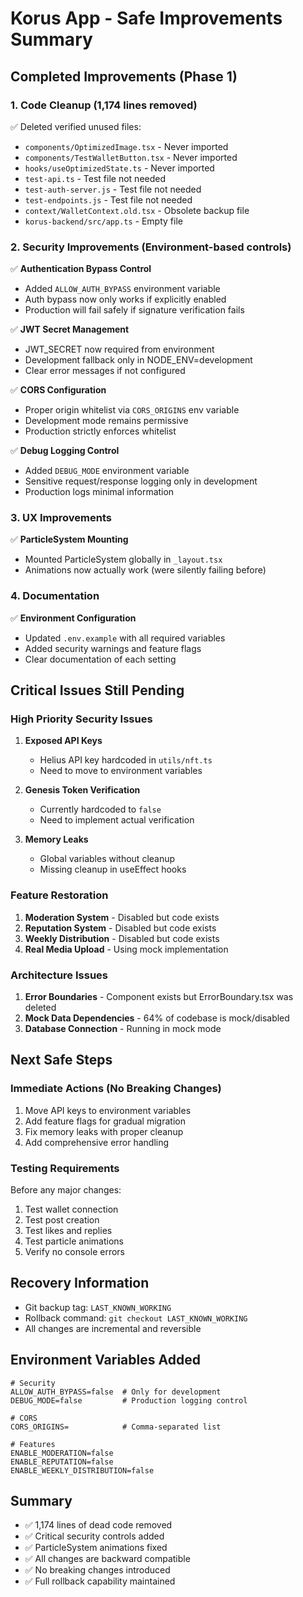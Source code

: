 # Korus App - Safe Improvements Summary

## Completed Improvements (Phase 1)

### 1. Code Cleanup (1,174 lines removed)
✅ Deleted verified unused files:
- `components/OptimizedImage.tsx` - Never imported
- `components/TestWalletButton.tsx` - Never imported  
- `hooks/useOptimizedState.ts` - Never imported
- `test-api.ts` - Test file not needed
- `test-auth-server.js` - Test file not needed
- `test-endpoints.js` - Test file not needed
- `context/WalletContext.old.tsx` - Obsolete backup file
- `korus-backend/src/app.ts` - Empty file

### 2. Security Improvements (Environment-based controls)
✅ **Authentication Bypass Control**
- Added `ALLOW_AUTH_BYPASS` environment variable
- Auth bypass now only works if explicitly enabled
- Production will fail safely if signature verification fails

✅ **JWT Secret Management**
- JWT_SECRET now required from environment
- Development fallback only in NODE_ENV=development
- Clear error messages if not configured

✅ **CORS Configuration**
- Proper origin whitelist via `CORS_ORIGINS` env variable
- Development mode remains permissive
- Production strictly enforces whitelist

✅ **Debug Logging Control**
- Added `DEBUG_MODE` environment variable
- Sensitive request/response logging only in development
- Production logs minimal information

### 3. UX Improvements
✅ **ParticleSystem Mounting**
- Mounted ParticleSystem globally in `_layout.tsx`
- Animations now actually work (were silently failing before)

### 4. Documentation
✅ **Environment Configuration**
- Updated `.env.example` with all required variables
- Added security warnings and feature flags
- Clear documentation of each setting

## Critical Issues Still Pending

### High Priority Security Issues
1. **Exposed API Keys**
   - Helius API key hardcoded in `utils/nft.ts`
   - Need to move to environment variables

2. **Genesis Token Verification**
   - Currently hardcoded to `false`
   - Need to implement actual verification

3. **Memory Leaks**
   - Global variables without cleanup
   - Missing cleanup in useEffect hooks

### Feature Restoration
1. **Moderation System** - Disabled but code exists
2. **Reputation System** - Disabled but code exists  
3. **Weekly Distribution** - Disabled but code exists
4. **Real Media Upload** - Using mock implementation

### Architecture Issues
1. **Error Boundaries** - Component exists but ErrorBoundary.tsx was deleted
2. **Mock Data Dependencies** - 64% of codebase is mock/disabled
3. **Database Connection** - Running in mock mode

## Next Safe Steps

### Immediate Actions (No Breaking Changes)
1. Move API keys to environment variables
2. Add feature flags for gradual migration
3. Fix memory leaks with proper cleanup
4. Add comprehensive error handling

### Testing Requirements
Before any major changes:
1. Test wallet connection
2. Test post creation
3. Test likes and replies
4. Test particle animations
5. Verify no console errors

## Recovery Information
- Git backup tag: `LAST_KNOWN_WORKING`
- Rollback command: `git checkout LAST_KNOWN_WORKING`
- All changes are incremental and reversible

## Environment Variables Added
```env
# Security
ALLOW_AUTH_BYPASS=false  # Only for development
DEBUG_MODE=false         # Production logging control

# CORS
CORS_ORIGINS=            # Comma-separated list

# Features
ENABLE_MODERATION=false
ENABLE_REPUTATION=false
ENABLE_WEEKLY_DISTRIBUTION=false
```

## Summary
- ✅ 1,174 lines of dead code removed
- ✅ Critical security controls added
- ✅ ParticleSystem animations fixed
- ✅ All changes are backward compatible
- ✅ No breaking changes introduced
- ✅ Full rollback capability maintained